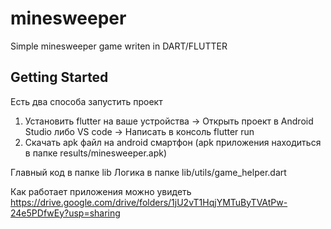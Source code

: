 # minesweeper

Simple minesweeper game writen in DART/FLUTTER

## Getting Started

Есть два способа запустить проект

1. Установить flutter на ваше устройства -> Открыть проект в Android Studio либо VS code -> Написать в консоль flutter run
2. Скачать apk файл на android смартфон (apk приложения находиться в папке results/minesweeper.apk)

Главный код в папке lib
Логика в папке lib/utils/game_helper.dart

Как работает приложения можно увидеть https://drive.google.com/drive/folders/1jU2vT1HqjYMTuByTVAtPw-24e5PDfwEy?usp=sharing 
